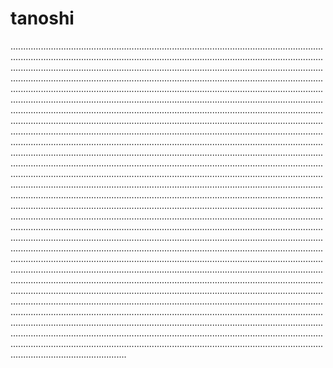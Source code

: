 # tanoshi

..........................................................................................................................................................................................................................................................................................................................................................................................................................................................................................................................................................................................................................................................................................................................................................................................................................................................................................................................................................................................................................................................................................................................................................................................................................................................................................................................................................................................................................................................................................................................................................................................................................................................................................................................................................................................................................................................................................................................................................................................................................................................................................................................................................................................................................................................................................................................................................................................................................................................................................................................................................................................................................................................................................................................................................................................................................................................................................................................................................................................................................................................................................................................................................................................................................................................................................................................................................................................................................................................................................................................................................................................................................................................................................................................................................................................